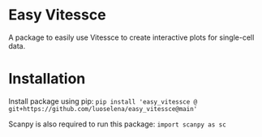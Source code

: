 # Easy Vitessce

A package to easily use Vitessce to create interactive plots for single-cell data.

# Installation

Install package using pip: `pip install 'easy_vitessce @ git+https://github.com/luoselena/easy_vitessce@main'`

Scanpy is also required to run this package: `import scanpy as sc`
